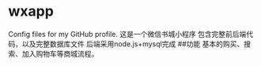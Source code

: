 # wxapp
Config files for my GitHub profile.
这是一个微信书城小程序
包含完整前后端代码，以及完整数据库文件
后端采用node.js+mysql完成
##功能
基本的购买、搜索、加入购物车等商城流程。
